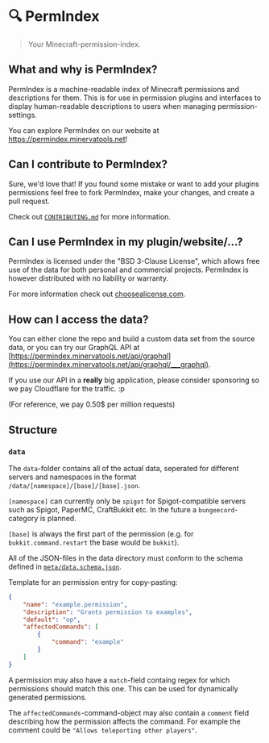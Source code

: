 # 🔍 PermIndex

> Your Minecraft-permission-index.

## What and why is PermIndex?

PermIndex is a machine-readable index of Minecraft permissions and descriptions for them.
This is for use in permission plugins and interfaces to display human-readable descriptions
to users when managing permission-settings.

You can explore PermIndex on our website at <https://permindex.minervatools.net>!

## Can I contribute to PermIndex?

Sure, we'd love that! If you found some mistake or want to add your plugins permissions
feel free to fork PermIndex, make your changes, and create a pull request.

Check out [`CONTRIBUTING.md`](./CONTRIBUTING.md) for more information.

## Can I use PermIndex in my plugin/website/...?

PermIndex is licensed under the "BSD 3-Clause License", which allows free use of the data
for both personal and commercial projects.
PermIndex is however distributed with no liability or warranty.

For more information check out [choosealicense.com](https://choosealicense.com/licenses/bsd-3-clause/).

## How can I access the data?

You can either clone the repo and build a custom data set from the source data, or you can
try our GraphQL API at [https://permindex.minervatools.net/api/graphql](https://permindex.minervatools.net/api/graphql/___graphql).

If you use our API in a **really** big application, please consider sponsoring so we pay Cloudflare for the traffic. :p

(For reference, we pay 0.50$ per million requests)

## Structure

### `data`

The `data`-folder contains all of the actual data, seperated for different
servers and namespaces in the format `/data/[namespace]/[base]/[base].json`.

`[namespace]` can currently only be `spigot` for Spigot-compatible servers such as
Spigot, PaperMC, CraftBukkit etc. In the future a `bungeecord`-category is planned.

`[base]` is always the first part of the permission
(e.g. for `bukkit.command.restart` the base would be `bukkit`).

All of the JSON-files in the data directory must conform to the schema
defined in [`meta/data.schema.json`](./meta/data.schema.json).

Template for an permission entry for copy-pasting:

```json
{
    "name": "example.permission",
    "description": "Grants permission to examples",
    "default": "op",
    "affectedCommands": [
        {
            "command": "example"
        }
    ]
}
```

A permission may also have a `match`-field containg regex for which
permissions should match this one. This can be used for dynamically
generated permissions.

The `affectedCommands`-command-object may also contain a `comment`
field describing how the permission affects the command. For example
the comment could be `"Allows teleporting other players"`.
